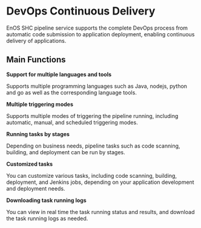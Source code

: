 # DevOps Continuous Delivery

EnOS SHC pipeline service supports the complete DevOps process from automatic code submission to application deployment, enabling continuous delivery of applications.

## Main Functions

**Support for multiple languages and tools**

Supports multiple programming languages such as Java, nodejs, python and go as well as the corresponding language tools.

**Multiple triggering modes**

Supports multiple modes of triggering the pipeline running, including automatic, manual, and scheduled triggering modes.

**Running tasks by stages**

Depending on business needs, pipeline tasks such as code scanning, building, and deployment can be run by stages.

**Customized tasks**

You can customize various tasks, including code scanning, building, deployment, and Jenkins jobs, depending on your application development and deployment needs.

**Downloading task running logs**

You can view in real time the task running status and results, and download the task running logs as needed.

